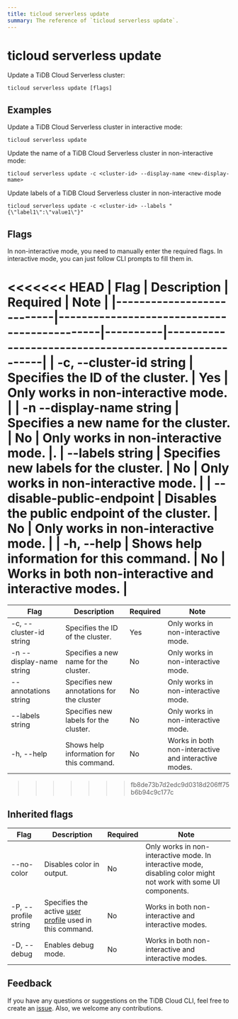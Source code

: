 ```yaml
---
title: ticloud serverless update
summary: The reference of `ticloud serverless update`.
---
```


# ticloud serverless update

Update a TiDB Cloud Serverless cluster:

```shell
ticloud serverless update [flags]
```

## Examples

Update a TiDB Cloud Serverless cluster in interactive mode:

```shell
ticloud serverless update
```

Update the name of a TiDB Cloud Serverless cluster in non-interactive mode:

```shell
ticloud serverless update -c <cluster-id> --display-name <new-display-mame>
```

Update labels of a TiDB Cloud Serverless cluster in non-interactive mode

```shell
ticloud serverless update -c <cluster-id> --labels "{\"label1\":\"value1\"}"
```

## Flags

In non-interactive mode, you need to manually enter the required flags. In interactive mode, you can just follow CLI prompts to fill them in.

<<<<<<< HEAD
| Flag                      | Description                                 | Required | Note                                                 |
|---------------------------|---------------------------------------------|----------|------------------------------------------------------|
| -c, --cluster-id string   | Specifies the ID of the cluster.            | Yes      | Only works in non-interactive mode.                  |
| -n --display-name string  | Specifies a new name for the cluster.       | No       | Only works in non-interactive mode.                  |.
| --labels string           | Specifies new labels for the cluster.       | No       | Only works in non-interactive mode.                  |
| --disable-public-endpoint | Disables the public endpoint of the cluster. | No       | Only works in non-interactive mode.                  |
| -h, --help                | Shows help information for this command.    | No       | Works in both non-interactive and interactive modes. |
=======
| Flag                     | Description                                           | Required | Note                                                 |
|--------------------------|-------------------------------------------------------|----------|------------------------------------------------------|
| -c, --cluster-id string  | Specifies the ID of the cluster.                   | Yes      | Only works in non-interactive mode.                  |
| -n --display-name string | Specifies a new name for the cluster.      | No       | Only works in non-interactive mode.                  |.
| --annotations string     | Specifies new annotations for the cluster | No       | Only works in non-interactive mode.                  |
| --labels string          | Specifies new labels for the cluster.      | No       | Only works in non-interactive mode.                  |
| -h, --help               | Shows help information for this command.                    | No       | Works in both non-interactive and interactive modes. |
>>>>>>> fb8de73b7d2edc9d0318d206ff75b6b94c9c177c

## Inherited flags

| Flag                 | Description                                                                                          | Required | Note                                                                                                             |
|----------------------|------------------------------------------------------------------------------------------------------|----------|------------------------------------------------------------------------------------------------------------------|
| --no-color           | Disables color in output.                                                                            | No       | Only works in non-interactive mode. In interactive mode, disabling color might not work with some UI components. |
| -P, --profile string | Specifies the active [user profile](/tidb-cloud/cli-reference.md#user-profile) used in this command. | No       | Works in both non-interactive and interactive modes.                                                             |
| -D, --debug          | Enables debug mode.                                                                                    | No       | Works in both non-interactive and interactive modes.                                                             |

## Feedback

If you have any questions or suggestions on the TiDB Cloud CLI, feel free to create an [issue](https://github.com/tidbcloud/tidbcloud-cli/issues/new/choose). Also, we welcome any contributions.
